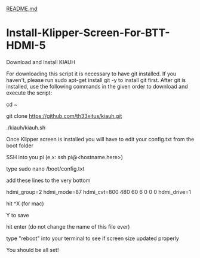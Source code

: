 [README.md](https://github.com/ZerrafRX/Install-Klipper-Screen-For-BTT-HDMI-5/files/9561869/README.md)
# Install-Klipper-Screen-For-BTT-HDMI-5



Download and Install KIAUH

For downloading this script it is necessary to have git installed.
If you haven't, please run sudo apt-get install git -y to install git first.
After git is installed, use the following commands in the given order to download and execute the script:

cd ~

git clone https://github.com/th33xitus/kiauh.git

./kiauh/kiauh.sh



Once Klipper screen is installed you will have to edit your config.txt from the boot folder

SSH into you pi (e.x: ssh pi@<hostname.here>)

type sudo nano /boot/config.txt

add these lines to the very bottom

hdmi_group=2
hdmi_mode=87
hdmi_cvt=800 480 60 6 0 0 0
hdmi_drive=1

hit ^X (for mac) 

Y to save

hit enter (do not change the name of this file ever)

type "reboot" into your terminal to see if screen size updated properly

You should be all set!
